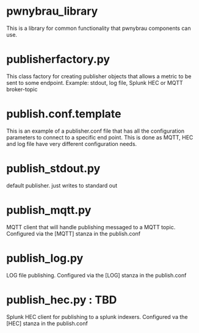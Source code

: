 # pwnybrau_library
This is a library for common functionality that pwnybrau components can use.

# publisherfactory.py
This class factory for creating publisher objects that allows a metric to be sent to some endpoint.  Example: stdout, log file,  Splunk HEC or MQTT broker-topic

# publish.conf.template
This is an example of a publisher.conf file that has all the configuration parameters to connect to a specific end point.   This is done as MQTT, HEC and log file have very different configuration needs.

# publish_stdout.py
default publisher.  just writes to standard out

# publish_mqtt.py
MQTT client that will handle publishing messaged to a MQTT topic.  Configured via the [MQTT] stanza in the publish.conf

# publish_log.py
LOG file publishing.  Configured via the [LOG] stanza in the publish.conf

# publish_hec.py : TBD
Splunk HEC client for publishing to a splunk indexers.  Configured va the [HEC] stanza in the publish.conf


